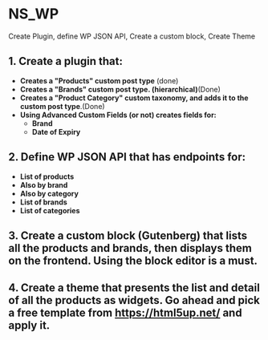 # NS_WP
 Create Plugin, define WP JSON API, Create a custom block, Create Theme

## 1. Create a plugin that:
* **Creates a "Products" custom post type** (done)
* **Creates a "Brands" custom post type. (hierarchical)**(Done)
* **Creates a "Product Category" custom taxonomy, and adds it to the custom post type**.(Done)
* **Using Advanced Custom Fields (or not) creates fields for:**
    - **Brand**
    - **Date of Expiry**
   
## 2. Define WP JSON API that has endpoints for:
* **List of products**
* **Also by brand**
* **Also by category**
* **List of brands**
* **List of categories**

## 3. Create a custom block (Gutenberg) that lists all the products and brands,  then displays them on the frontend. Using the block editor is a must.

## 4. Create a theme that presents the list and detail of all the products as widgets. Go ahead and pick a free template from https://html5up.net/ and apply it. 

 

